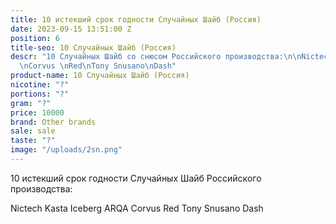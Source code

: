 ```yaml
---
title: 10 истекший срок годности Случайных Шайб (Россия)
date: 2023-09-15 13:51:00 Z
position: 6
title-seo: 10 Случайных Шайб (Россия)
descr: "10 Случайных Шайб со снюсом Российского производства:\n\nNictech\nKasta \nIceberg\nARQA
  \nCorvus \nRed\nTony Snusano\nDash"
product-name: 10 Случайных Шайб (Россия)
nicotine: "?"
portions: "?"
gram: "?"
price: 10000
brand: Other brands
sale: sale
taste: "?"
image: "/uploads/2sn.png"
---
```


10 истекший срок годности Случайных Шайб  Российского производства:

Nictech
Kasta 
Iceberg
ARQA 
Corvus 
Red
Tony Snusano
Dash